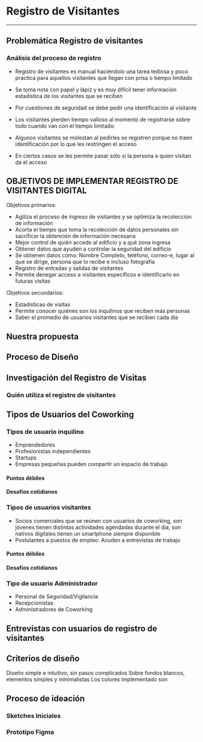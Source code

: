 # Registro de Visitantes

---

## Problemática Registro de visitantes

### Análisis del proceso de registro

* Registro de visitantes es manual haciéndolo una tarea tediosa y poco práctica para aquellos visitantes que llegan con prisa o tiempo limitado
* Se toma nota con papel y lápiz y es muy difícil tener información estadística de los visitantes que se reciben
* Por cuestiones de seguridad se debe pedir una identificación al visitante

* Los visitantes pierden tiempo valioso al momento de registrarse sobre todo cuando van con el tiempo limitado:
* Algunos visitantes se molestan al pedirles se registren porque no traen identificación por lo que les restringen el acceso
* En ciertos casos se les permite pasar sólo si la persona a quien visitan da el acceso

## OBJETIVOS DE IMPLEMENTAR REGISTRO DE VISITANTES DIGITAL

Objetivos primarios:

* Agiliza el proceso de ingreso  de visitantes y se optimiza la recolección de información
* Acorta el tiempo que toma la recolección de datos personales sin sacrificar la obtención de información necesaria
* Mejor control de quién accede al edificio y a qué zona ingresa
* Obtener datos que ayuden a controlar la seguridad del edificio
* Se obtienen datos como: Nombre Completo, teléfono, correo-e, lugar al que se dirige, persona que lo recibe e incluso fotografía
* Registro de entradas y salidas de visitantes
* Permite denegar acceso a visitantes específicos e identificarlo en futuras visitas

Objetivos secundarios:

* Estadísticas de visitas
* Permite conocer quiénes son los inquilinos que reciben más personas
* Saber el promedio de usuarios visitantes que se reciben cada día

## Nuestra propuesta

## Proceso de Diseño

## Investigación del Registro de Visitas

### Quién utiliza el registro de visitantes

## Tipos de Usuarios del Coworking

### Tipos de usuario inquilino

* Emprendedores
* Profesionistas independientes
* Startups
* Empresas pequeñas pueden compartir un espacio de trabajo

#### Puntos débiles

#### Desafíos cotidianos

### Tipos de usuarios visitantes

* Socios comerciales que se reúnen con usuarios de coworking, son jóvenes tienen distintas actividades agendadas durante el día, son nativos digitales tienen un smartphone siempre disponible
* Postulantes a puestos de empleo: Acuden a entrevistas de trabajo

#### Puntos débiles

#### Desafíos cotidianos

### Tipo de usuario Administrador

* Personal de Seguridad/Vigilancia
* Recepcionistas
* Administradores de Coworking

## Entrevistas con usuarios de registro de visitantes

## Criterios de diseño

Diseño simple e intuitivo, sin pasos complicados
Sobre fondos blancos, elementos simples y minimalistas
Los colores implementado son

## Proceso de ideación

### Sketches Iniciales

### Prototipo Figma
